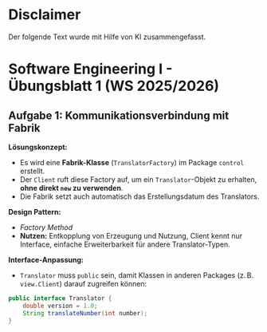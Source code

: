 # Disclaimer
Der folgende Text wurde mit Hilfe von KI zusammengefasst.

# Software Engineering I - Übungsblatt 1 (WS 2025/2026)

## Aufgabe 1: Kommunikationsverbindung mit Fabrik

**Lösungskonzept:**  
- Es wird eine **Fabrik-Klasse** (`TranslatorFactory`) im Package `control` erstellt.  
- Der `Client` ruft diese Factory auf, um ein `Translator`-Objekt zu erhalten, **ohne direkt `new` zu verwenden**.  
- Die Fabrik setzt auch automatisch das Erstellungsdatum des Translators.

**Design Pattern:**  
- *Factory Method*  
- **Nutzen:** Entkopplung von Erzeugung und Nutzung, Client kennt nur Interface, einfache Erweiterbarkeit für andere Translator-Typen.

**Interface-Anpassung:**  
- `Translator` muss `public` sein, damit Klassen in anderen Packages (z. B. `view.Client`) darauf zugreifen können:
```java
public interface Translator {
    double version = 1.0;
    String translateNumber(int number);
}
